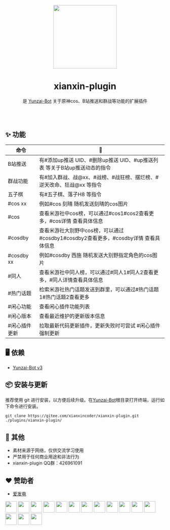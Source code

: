 <p align="center">
  <a href="https://gitee.com/xianxincoder/xianxin-plugin">
    <img width="200" src="https://gitee.com/xianxincoder/xianxin-plugin/raw/master/resources/img/rank/top.png">
  </a>
</p>

<h1 align="center">xianxin-plugin</h1>

<div align="center">
是 <a href="https://gitee.com/Le-niao/Yunzai-Bot" target="_blank">Yunzai-Bot</a> 关于原神cos、B站推送和群战等功能的扩展插件
</div>
<br />
<br />
<br />


## ✨ 功能

| 命令 | 🌰 |
| --- | --- |
| B站推送| 有#添加up推送 UID、#删除up推送 UID、#up推送列表 等关于B站up推送动态的指令 |
| 群战功能 | 有#加入群战、战@xx、#战榜、#战狂榜、摆烂榜、#逆天改命、狂战@xx 等指令 |
| 五子棋 | 有#五子棋、落子H8 等指令 |
| #cos xx | 例如#cos 刻晴 随机发送刻晴的cos图片 |
| #cos | 查看米游社中cos榜，可以通过#cos1#cos2查看更多，#cos详情 查看具体信息 |
| #cosdby | 查看米游社大别野中cos榜，可以通过#cosdby1#cosdby2查看更多，#cosdby详情 查看具体信息 |
| #cosdby xx | 例如#cosdby 西施 随机发送大别野指定角色的cos图片 |
| #同人 | 查看米游社中同人榜，可以通过#同人1#同人2查看更多，#同人详情查看具体信息 |
| #热门话题 | 检索米游社热门话题发送到群里，可以通过#热门话题1#热门话题2查看更多 |
| #闲心功能 | 查看闲心插件功能列表 |
| #闲心版本 | 查看最近维护的更新版本信息 |
| #闲心插件更新 | 拉取最新代码更新插件，更新失败时可尝试 #闲心插件强制更新 |


## 🖥 依赖

- [Yunzai-Bot v3](https://gitee.com/Le-niao/Yunzai-Bot)

## 📦 安装与更新

推荐使用 git 进行安装，以方便后续升级。在[Yunzai-Bot](https://gitee.com/Le-niao/Yunzai-Bot)根目录打开终端，运行如下命令进行安装。

```base
git clone https://gitee.com/xianxincoder/xianxin-plugin.git ./plugins/xianxin-plugin/
```


## 🌈 其他
- 素材来源于网络，仅供交流学习使用
- 严禁用于任何商业用途和非法行为
- xianxin-plugin QQ群：426961091



## ❤️ 赞助者

- [爱发电](https://afdian.net/@xianxin)

<a title="Fei."><img src="https://joeschmoe.io/api/v1/random" width="36" height="36"/></a>
<a title="林木森つ"><img src="https://joeschmoe.io/api/v1/random" width="36" height="36"/></a>
<a title="星辰之梦"><img src="https://joeschmoe.io/api/v1/random" width="36" height="36"/></a>
<a title="唉嘿"><img src="https://joeschmoe.io/api/v1/random" width="36" height="36"/></a>
<a title="萍"><img src="https://joeschmoe.io/api/v1/random" width="36" height="36"/></a>
<a title="Lie"><img src="https://joeschmoe.io/api/v1/random" width="36" height="36"/></a>
<a title="妙娃种子不妙了"><img src="https://joeschmoe.io/api/v1/random" width="36" height="36"/></a>
<a title="遇到问题摆大烂"><img src="https://joeschmoe.io/api/v1/random" width="36" height="36"/></a>
<a title="Gimme"><img src="https://joeschmoe.io/api/v1/random" width="36" height="36"/></a>
<a title="吃瓜群众"><img src="https://joeschmoe.io/api/v1/random" width="36" height="36"/></a>
<a title="长楠"><img src="https://joeschmoe.io/api/v1/random" width="36" height="36"/></a>
<a title="Tears"><img src="https://joeschmoe.io/api/v1/random" width="36" height="36"/></a>
<a href="https://gitee.com/TimeRainStarSky" target="_blank" title="时雨🌌星空"><img src="https://joeschmoe.io/api/v1/random" width="36" height="36"/></a>
<a title="夏-.-曙＆宙@象"><img src="https://joeschmoe.io/api/v1/random" width="36" height="36"/></a>
<a title="枫叶霜华"><img src="https://joeschmoe.io/api/v1/random" width="36" height="36"/></a>


